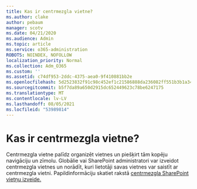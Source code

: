 ```yaml
---
title: Kas ir centrmezgla vietne?
ms.author: clake
author: pebaum
manager: scotv
ms.date: 04/21/2020
ms.audience: Admin
ms.topic: article
ms.service: o365-administration
ROBOTS: NOINDEX, NOFOLLOW
localization_priority: Normal
ms.collection: Adm_O365
ms.custom: ''
ms.assetid: c74df953-2ddc-4375-aea0-9f410881bb2e
ms.openlocfilehash: 5d2523832f91c98c452ef1c21586888da236082ff551b3b1a349757b48f6e99d
ms.sourcegitcommit: b5f7da89a650d2915dc652449623c78be6247175
ms.translationtype: MT
ms.contentlocale: lv-LV
ms.lasthandoff: 08/05/2021
ms.locfileid: "53989814"
---
```

# <a name="whats-a-hub-site"></a>Kas ir centrmezgla vietne?

Centrmezgla vietne palīdz organizēt vietnes un piešķirt tām kopēju navigāciju un zīmolu. Globālie vai SharePoint administratori var izveidot centrmezgla vietnes un norādīt, kuri lietotāji savas vietnes var saistīt ar centrmezgla vietni. Papildinformāciju skatiet rakstā [centrmezgla SharePoint vietņu izveide.](https://go.microsoft.com/fwlink/?linkid=869388)
  